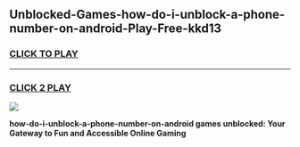 
## Unblocked-Games-how-do-i-unblock-a-phone-number-on-android-Play-Free-kkd13
<h3>
<a href="https://premium76.site?title=how-do-i-unblock-a-phone-number-on-android&ref=20M">CLICK TO PLAY</a></h3>
<hr>

<h3>
<a href="https://premium76.site?title=how-do-i-unblock-a-phone-number-on-android&ref=20M">CLICK 2 PLAY</a>
  
</h3>

<a href="https://premium76.site?title=how-do-i-unblock-a-phone-number-on-android&ref=19M"><img src="https://clearcache.store/games.png"></a>


**how-do-i-unblock-a-phone-number-on-android games unblocked: Your Gateway to Fun and Accessible Online Gaming**
